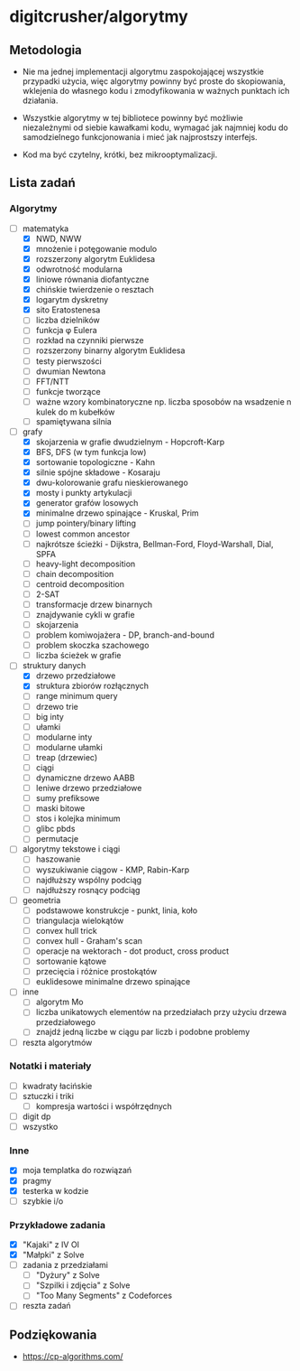 # digitcrusher/algorytmy

## Metodologia

- Nie ma jednej implementacji algorytmu zaspokojającej wszystkie przypadki użycia, więc algorytmy powinny być proste do skopiowania, wklejenia do własnego kodu i zmodyfikowania w ważnych punktach ich działania.

- Wszystkie algorytmy w tej bibliotece powinny być możliwie niezależnymi od siebie kawałkami kodu, wymagać jak najmniej kodu do samodzielnego funkcjonowania i mieć jak najprostszy interfejs.

- Kod ma być czytelny, krótki, bez mikrooptymalizacji.

## Lista zadań

### Algorytmy

- [ ] matematyka
  - [x] NWD, NWW
  - [x] mnożenie i potęgowanie modulo
  - [x] rozszerzony algorytm Euklidesa
  - [x] odwrotność modularna
  - [x] liniowe równania diofantyczne
  - [x] chińskie twierdzenie o resztach
  - [x] logarytm dyskretny
  - [x] sito Eratostenesa
  - [ ] liczba dzielników
  - [ ] funkcja φ Eulera
  - [ ] rozkład na czynniki pierwsze
  - [ ] rozszerzony binarny algorytm Euklidesa
  - [ ] testy pierwszości
  - [ ] dwumian Newtona
  - [ ] FFT/NTT
  - [ ] funkcje tworzące
  - [ ] ważne wzory kombinatoryczne np. liczba sposobów na wsadzenie n kulek do m kubełków
  - [ ] spamiętywana silnia
- [ ] grafy
  - [x] skojarzenia w grafie dwudzielnym - Hopcroft-Karp
  - [x] BFS, DFS (w tym funkcja low)
  - [x] sortowanie topologiczne - Kahn
  - [x] silnie spójne składowe - Kosaraju
  - [x] dwu-kolorowanie grafu nieskierowanego
  - [x] mosty i punkty artykulacji
  - [x] generator grafów losowych
  - [x] minimalne drzewo spinające - Kruskal, Prim
  - [ ] jump pointery/binary lifting
  - [ ] lowest common ancestor
  - [ ] najkrótsze ścieżki - Dijkstra, Bellman-Ford, Floyd-Warshall, Dial, SPFA
  - [ ] heavy-light decomposition
  - [ ] chain decomposition
  - [ ] centroid decomposition
  - [ ] 2-SAT
  - [ ] transformacje drzew binarnych
  - [ ] znajdywanie cykli w grafie
  - [ ] skojarzenia
  - [ ] problem komiwojażera - DP, branch-and-bound
  - [ ] problem skoczka szachowego
  - [ ] liczba ścieżek w grafie
- [ ] struktury danych
  - [x] drzewo przedziałowe
  - [x] struktura zbiorów rozłącznych
  - [ ] range minimum query
  - [ ] drzewo trie
  - [ ] big inty
  - [ ] ułamki
  - [ ] modularne inty
  - [ ] modularne ułamki
  - [ ] treap (drzewiec)
  - [ ] ciągi
  - [ ] dynamiczne drzewo AABB
  - [ ] leniwe drzewo przedziałowe
  - [ ] sumy prefiksowe
  - [ ] maski bitowe
  - [ ] stos i kolejka minimum
  - [ ] glibc pbds
  - [ ] permutacje
- [ ] algorytmy tekstowe i ciągi
  - [ ] haszowanie
  - [ ] wyszukiwanie ciągow - KMP, Rabin-Karp
  - [ ] najdłuższy wspólny podciąg
  - [ ] najdłuższy rosnący podciąg
- [ ] geometria
  - [ ] podstawowe konstrukcje - punkt, linia, koło
  - [ ] triangulacja wielokątów
  - [ ] convex hull trick
  - [ ] convex hull - Graham's scan
  - [ ] operacje na wektorach - dot product, cross product
  - [ ] sortowanie kątowe
  - [ ] przecięcia i różnice prostokątów
  - [ ] euklidesowe minimalne drzewo spinające
- [ ] inne
  - [ ] algorytm Mo
  - [ ] liczba unikatowych elementów na przedziałach przy użyciu drzewa przedziałowego
  - [ ] znajdź jedną liczbe w ciągu par liczb i podobne problemy
- [ ] reszta algorytmów

### Notatki i materiały

- [ ] kwadraty łacińskie
- [ ] sztuczki i triki
  - [ ] kompresja wartości i współrzędnych
- [ ] digit dp
- [ ] wszystko

### Inne

- [x] moja templatka do rozwiązań
- [x] pragmy
- [x] testerka w kodzie
- [ ] szybkie i/o

### Przykładowe zadania

- [x] "Kajaki" z IV OI
- [x] "Małpki" z Solve
- [ ] zadania z przedziałami
  - [ ] "Dyżury" z Solve
  - [ ] "Szpilki i zdjęcia" z Solve
  - [ ] "Too Many Segments" z Codeforces
- [ ] reszta zadań

## Podziękowania

- https://cp-algorithms.com/
